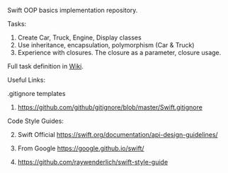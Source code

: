 Swift OOP basics implementation repository.

Tasks:
1) Create Car, Truck, Engine, Display classes
2) Use inheritance, encapsulation, polymorphism (Car & Truck)
3) Experience with closures. The closure as a parameter,   closure usage.

Full task definition in [Wiki](https://github.com/EugeneVintsiv/EK-Study/wiki).


Useful Links:

.gitignore templates

1) https://github.com/github/gitignore/blob/master/Swift.gitignore

Code Style Guides:

2) Swift Official https://swift.org/documentation/api-design-guidelines/

3) From Google https://google.github.io/swift/

4) https://github.com/raywenderlich/swift-style-guide

